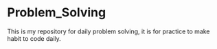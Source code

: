 # Problem_Solving
This is my repository for daily problem solving, it is for practice to make habit to code daily.
